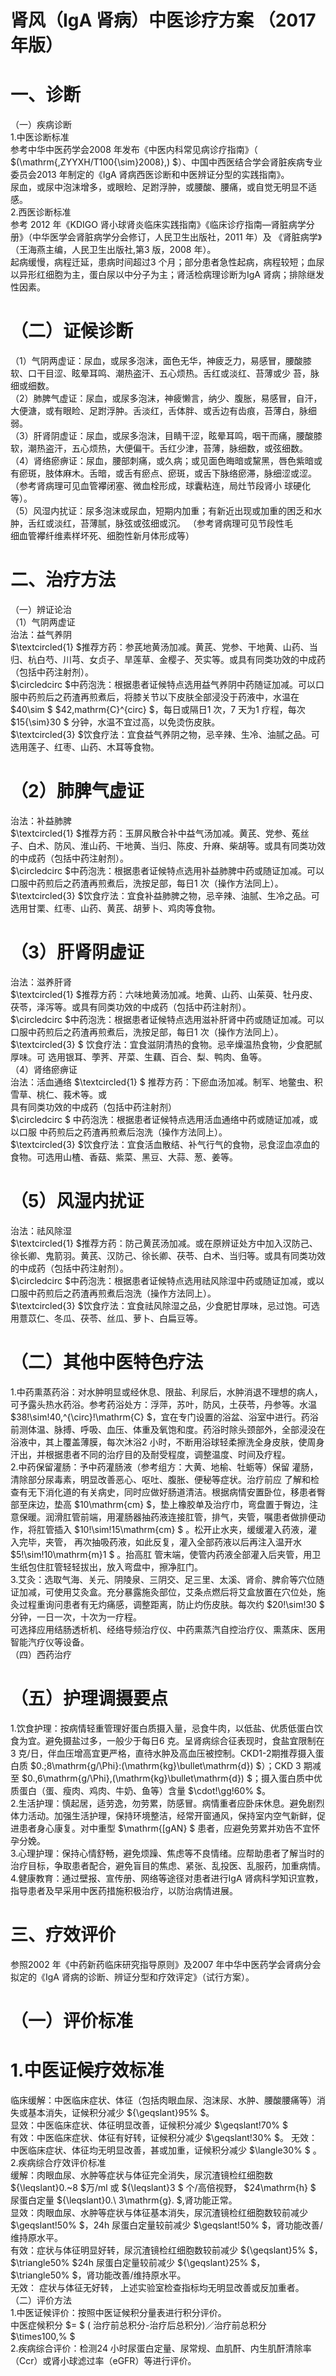 # 肾风（IgA 肾病）中医诊疗方案 （2017 年版）  
# 一、诊断  
（一）疾病诊断  
1.中医诊断标准  
参考中华中医药学会2008 年发布《中医内科常见病诊疗指南》（ $(\mathrm{\,ZYYXH/T100{\sim}2008}\,) $）、中国中西医结合学会肾脏疾病专业委员会2013 年制定的《IgA 肾病西医诊断和中医辨证分型的实践指南》。  
尿血，或尿中泡沫增多，或眼睑、足跗浮肿，或腰酸、腰痛，或自觉无明显不适感。  
2.西医诊断标准  
参考 2012 年《KDIGO 肾小球肾炎临床实践指南》《临床诊疗指南—肾脏病学分册》（中华医学会肾脏病学分会修订，人民卫生出版社，2011 年）及 《肾脏病学》（王海燕主编，人民卫生出版社,第3 版，2008 年）。  
起病缓慢，病程迁延，患病时间超过3 个月；部分患者急性起病，病程较短；血尿以异形红细胞为主，蛋白尿以中分子为主；肾活检病理诊断为IgA 肾病；排除继发性因素。  
# （二）证候诊断  
（1）气阴两虚证：尿血，或尿多泡沫，面色无华，神疲乏力，易感冒，腰酸膝软、口干目涩、眩晕耳鸣、潮热盗汗、五心烦热。舌红或淡红、苔薄或少 苔，脉细或细数。  
（2）肺脾气虚证：尿血，或尿多泡沫，神疲懒言，纳少、腹胀，易感冒，自汗，大便溏，或有眼睑、足跗浮肿。舌淡红，舌体胖、或舌边有齿痕，苔薄白，脉细弱。  
（3）肝肾阴虚证：尿血，或尿多泡沫，目睛干涩，眩晕耳鸣，咽干而痛，腰酸膝软，潮热盗汗，五心烦热，大便偏干。舌红少津，苔薄，脉细数，或弦细数。  
（4）肾络瘀痹证：尿血，腰部刺痛，或久病；或见面色晦暗或黧黑，唇色紫暗或有瘀斑，肢体麻木。舌暗，或舌有瘀点、瘀斑，或舌下脉络瘀滞，脉细涩或涩。 （参考肾病理可见血管襻闭塞、微血栓形成，球囊粘连，局灶节段肾小 球硬化等）。  
（5）风湿内扰证：尿多泡沫或尿血，短期内加重；有新近出现或加重的困乏和水肿，舌红或淡红，苔薄腻，脉弦或弦细或沉。 （参考肾病理可见节段性毛  
细血管襻纤维素样坏死、细胞性新月体形成等）  
# 二、治疗方法  
（一）辨证论治  
（1）气阴两虚证  
治法：益气养阴  
$\textcircled{1} $推荐方药：参芪地黄汤加减。黄芪、党参、干地黄、山药、当归、杭白芍、川芎、女贞子、旱莲草、金樱子、芡实等。或具有同类功效的中成药（包括中药注射剂）。  
$\circledcirc $中药泡洗：根据患者证候特点选用益气养阴中药随证加减。可以口服中药煎后之药渣再煎煮后，将膝关节以下皮肤全部浸没于药液中，水温在 $40\sim $ $42\,mathrm{C}^{circ} $，每日或隔日1 次，7 天为1 疗程，每次 $15{\sim}30 $ 分钟，水温不宜过高，以免烫伤皮肤。  
$\textcircled{3} $饮食疗法：宜食益气养阴之物，忌辛辣、生冷、油腻之品。可选用莲子、红枣、山药、木耳等食物。  
# （2）肺脾气虚证  
治法：补益肺脾  
$\textcircled{1} $推荐方药：玉屏风散合补中益气汤加减。黄芪、党参、菟丝子、白术、防风、淮山药、干地黄、当归、陈皮、升麻、柴胡等。或具有同类功效的中成药（包括中药注射剂）。  
$\circledcirc $中药泡洗：根据患者证候特点选用补益肺脾中药或随证加减。可以口服中药煎后之药渣再煎煮后，洗按足部，每日1 次（操作方法同上）。  
$\textcircled{3} $饮食疗法：宜食补益肺脾之物，忌辛辣、油腻、生冷之品。可选用甘栗、红枣、山药、黄芪、胡萝卜、鸡肉等食物。  
# （3）肝肾阴虚证  
治法：滋养肝肾  
$\textcircled{1} $推荐方药：六味地黄汤加减。地黄、山药、山茱萸、牡丹皮、茯苓，泽泻等。或具有同类功效的中成药（包括中药注射剂）。  
$\circledcirc $中药泡洗：根据患者证候特点选用滋补肝肾中药或随证加减。可以口服中药煎后之药渣再煎煮后，洗按足部，每日1 次（操作方法同上）。 $\textcircled{3} $ 饮食疗法：宜食滋阴清热的食物。忌辛燥温热食物，少食肥腻厚味。可 选用银耳、荸荠、芹菜、生藕、百合、梨、鸭肉、鱼等。  
（4）肾络瘀痹证  
治法：活血通络  $\textcircled{1} $ 推荐方药：下瘀血汤加减。制军、地鳖虫、积雪草、桃仁、莪术等。或  
具有同类功效的中成药（包括中药注射剂）  
$\circledcirc $ 中药泡洗：根据患者证候特点选用活血通络中药或随证加减，或以口服 中药煎后之药渣再煎煮后泡洗（操作方法同上）。  
$\textcircled{3} $饮食疗法：宜食活血散结、补气行气的食物，忌食涩血凉血的食物。可选用山楂、香菇、紫菜、黑豆、大蒜、葱、姜等。  
# （5）风湿内扰证  
治法：祛风除湿  
$\textcircled{1} $推荐方药：防己黄芪汤加减。或在原辨证处方中加入汉防己、徐长卿、鬼箭羽。黄芪、汉防己、徐长卿、茯苓、白术、当归等。或具有同类功效的中成药（包括中药注射剂）。  
$\circledcirc $中药泡洗：根据患者证候特点选用祛风除湿中药或随证加减，或以口服中药煎后之药渣再煎煮后泡洗（操作方法同上）。  
$\textcircled{3} $饮食疗法：宜食祛风除湿之品，少食肥甘厚味，忌过饱。可选用薏苡仁、冬瓜、茯苓、丝瓜、萝卜、白扁豆等。  
# （二）其他中医特色疗法  
1.中药熏蒸药浴：对水肿明显或经休息、限盐、利尿后，水肿消退不理想的病人，可予露头热水药浴。参考药浴处方：浮萍，苏叶，防风，土茯苓，丹参等。水温 $38\!\sim\!40\,^{\circ}\!\mathrm{C} $，宜在专门设置的浴盆、浴室中进行。药浴前测体温、脉搏、呼吸、血压、体重及氧饱和度。药浴时除头颈部外，全部浸没在浴液中，其上覆盖薄膜，每次沐浴2 小时，不断用浴球轻柔擦洗全身皮肤，使周身汗出，并根据患者不同的治疗目的及耐受程度，调整温度、时间及疗程。  
2.中药保留灌肠：予中药灌肠液（参考组方：大黄、地榆、牡蛎等）保留 灌肠，清除部分尿毒素，明显改善恶心、呕吐、腹胀、便秘等症状。治疗前应 了解和检查有无下消化道的有关病史，同时应做好肠道清洁。根据病情安置卧位，移患者臀部至床边，垫高 $10\mathrm{cm} $，垫上橡胶单及治疗巾，弯盘置于臀边，注意保暖。润滑肛管前端，用灌肠器抽药液连接肛管，排气，夹管，嘱患者做排便动作，将肛管插入 $10\!\sim\!15\mathrm{cm} $ 。松开止水夹，缓缓灌入药液，灌入完毕，夹管， 再次抽吸药液，如此反复，灌入全部药液以后再注入温开水 $5\!\sim\!10\mathrm{m}1 $ 。抬高肛 管末端，使管内药液全部灌入后夹管，用卫生纸包住肛管轻轻拔出，放入弯盘中，擦净肛门。  
3.艾灸：选取气海、关元、阴陵泉、三阴交、足三里、太溪、肾俞、脾俞等穴位随证加减，可使用艾灸盒。充分暴露施灸部位，艾条点燃后将艾盒放置在穴位处，施灸过程重询问患者有无灼痛感，调整距离，防止灼伤皮肤。每次约 $20\!\sim\!30 $ 分钟，一日一次，十次为一疗程。  
可选择应用结肠透析机、经络导频治疗仪、中药熏蒸汽自控治疗仪、熏蒸床、医用智能汽疗仪等设备。  
（四）西药治疗  
# （五）护理调摄要点  
1.饮食护理：按病情轻重管理好蛋白质摄入量，忌食牛肉，以低盐、优质低蛋白饮食为宜。避免摄盐过多，一般少于每日6 克。呈肾病综合征表现时，食盐宜限制在3 克/日，伴血压增高宜更严格，直待水肿及高血压被控制。CKD1-2期推荐摄入蛋白质 $0.\;8\mathrm{g/\Phi}\:(\mathrm{kg}\bullet\mathrm{d}) $）；CKD 3 期减至 $0.\,6\mathrm{g/\Phi}\,(\mathrm{kg}\bullet\mathrm{d}) $；摄入蛋白质中优质蛋白（蛋、瘦肉、鸡肉、牛奶、鱼等）含量 $\cdot\!\gg\!60\% $。  
2.生活护理：慎起居，适劳逸，勿劳累，防感冒。病情重者应卧床休息。避免剧烈体力活动。加强生活护理，保持环境整洁，经常开窗通风，保持室内空气新鲜，促进患者身心康复。对中重型 $\mathrm{[gAN} $ 患者，应避免劳累并劝告不宜怀孕分娩。  
3.心理护理：保持心情舒畅，避免烦躁、焦虑等不良情绪。应帮助患者了解当时的治疗目标，争取患者配合，避免盲目的焦虑、紧张、乱投医、乱服药，加重病情。  
4.健康教育：通过壁报、宣传册、网络等途径对患者进行IgA 肾病科学知识宣教，指导患者及早采用中医药措施积极治疗，以防治病情进展。  
# 三、疗效评价  
参照2002 年《中药新药临床研究指导原则》及2007 年中华中医药学会肾病分会拟定的《IgA 肾病的诊断、辨证分型和疗效评定》（试行方案）。  
# （一）评价标准  
# 1.中医证候疗效标准  
临床缓解：中医临床症状、体征（包括肉眼血尿、泡沫尿、水肿、腰酸腰痛等）消失或基本消失，证候积分减少 ${\geqslant}95\% $。  
显效：中医临床症状、体征明显改善，证候积分减少 $\geqslant\!70\% $  
有效：中医临床症状、体征有好转，证候积分减少 $\geqslant\!30\% $。 无效：中医临床症状、体征均无明显改善，甚或加重，证候积分减少 $\langle30\% $ 。  
2.疾病综合疗效评价标准  
缓解：肉眼血尿、水肿等症状与体征完全消失，尿沉渣镜检红细胞数 ${\leqslant}0.~8 $万/ml 或 ${\leqslant}3 $ 个/高倍视野， $24\mathrm{h} $ 尿蛋白定量 ${\leqslant}0.\ 3\mathrm{g}. $,肾功能正常。  
显效：肉眼血尿、水肿等症状与体征基本消失，尿沉渣镜检红细胞数较前减少 $\geqslant\!50\% $，24h 尿蛋白定量较前减少 $\geqslant\!50\% $，肾功能改善/维持原水平。  
有效：症状与体征明显好转，尿沉渣镜检红细胞数较前减少 ${\geqslant}5\% $， $\triangle50\% $24h 尿蛋白定量较前减少 ${\geqslant}25\% $， $\triangle50\% $，肾功能改善/维持原水平。  
无效： 症状与体征无好转， 上述实验室检查指标均无明显改善或反加重者。  
（二）评价方法  
1.中医证候评价：按照中医证候积分量表进行积分评价。  
中医症候积分 $= $ ( 治疗前总积分-治疗后总积分)／治疗前总积分 $\times100\,\% $  
2.疾病综合评价：检测24 小时尿蛋白定量、尿常规、血肌酐、内生肌酐清除率（Ccr）或肾小球滤过率（eGFR）等进行评价。  